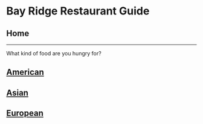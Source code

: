 # Bay Ridge Restaurant Guide
## Home
---
What kind of food are you hungry for?
## [American](american/american.md)
## [Asian](asian/asian.md)
## [European](european/greek.md/mediterranean.md)